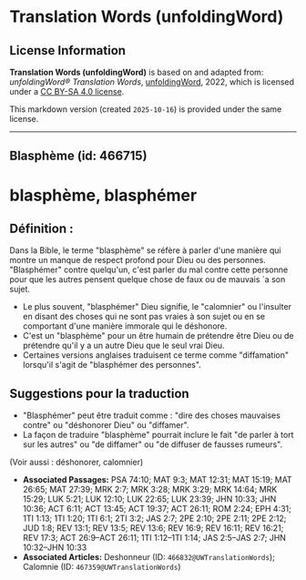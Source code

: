 # Translation Words (unfoldingWord)

## License Information

**Translation Words (unfoldingWord)** is based on and adapted from: _unfoldingWord® Translation Words_, [unfoldingWord](https://unfoldingword.org/utw), 2022, which is licensed under a [CC BY-SA 4.0 license](https://creativecommons.org/licenses/by-sa/4.0/legalcode.en).

This markdown version (created `2025-10-16`) is provided under the same license.



--------------------------------

## Blasphème (id: 466715)

blasphème, blasphémer
=====================

Définition :
------------

Dans la Bible, le terme "blasphème" se réfère à parler d'une manière qui montre un manque de respect profond pour Dieu ou des personnes. "Blasphémer" contre quelqu'un, c'est parler du mal contre cette personne pour que les autres pensent quelque chose de faux ou de mauvais \`a son sujet.

* Le plus souvent, "blasphémer" Dieu signifie, le "calomnier" ou l'insulter en disant des choses qui ne sont pas vraies à son sujet ou en se comportant d'une manière immorale qui le déshonore.
* C'est un "blasphème" pour un être humain de prétendre être Dieu ou de prétendre qu'il y a un autre Dieu que le seul vrai Dieu.
* Certaines versions anglaises traduisent ce terme comme "diffamation" lorsqu'il s'agit de "blasphémer des personnes".

Suggestions pour la traduction
------------------------------

* "Blasphémer" peut être traduit comme : "dire des choses mauvaises contre" ou "déshonorer Dieu" ou "diffamer".
* La façon de traduire "blasphème" pourrait inclure le fait "de parler à tort sur les autres" ou "de diffamer" ou "de diffuser de fausses rumeurs".

(Voir aussi : déshonorer, calomnier)

* **Associated Passages:** PSA 74:10; MAT 9:3; MAT 12:31; MAT 15:19; MAT 26:65; MAT 27:39; MRK 2:7; MRK 3:28; MRK 3:29; MRK 14:64; MRK 15:29; LUK 5:21; LUK 12:10; LUK 22:65; LUK 23:39; JHN 10:33; JHN 10:36; ACT 6:11; ACT 13:45; ACT 19:37; ACT 26:11; ROM 2:24; EPH 4:31; 1TI 1:13; 1TI 1:20; 1TI 6:1; 2TI 3:2; JAS 2:7; 2PE 2:10; 2PE 2:11; 2PE 2:12; JUD 1:8; REV 13:1; REV 13:5; REV 13:6; REV 16:9; REV 16:11; REV 16:21; REV 17:3; ACT 26:9–ACT 26:11; 1TI 1:12–1TI 1:14; JAS 2:5–JAS 2:7; JHN 10:32–JHN 10:33
* **Associated Articles:** Deshonneur  (ID: `466832@UWTranslationWords`); Calomnie (ID: `467359@UWTranslationWords`)

